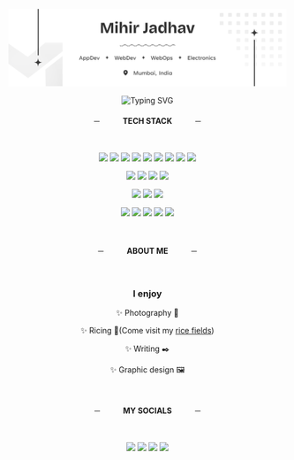 <picture>![header](https://github.com/MihirGrand/MihirGrand/blob/main/icons/Mihir_Header.png)</picture>

<p align="center">
  <picture><img src="https://readme-typing-svg.demolab.com?font=Fira+Code&duration=2000&pause=5000&color=F7F7F7&center=true&vCenter=true&width=700&lines=I+write+code+that+confuses+humans+%26+compilers+alike+%F0%9F%98%82" alt="Typing SVG" /></picture>
</p>

<h4 align="center">─   TECH STACK   ─</h1>

<br/>

<p align="center">
 <picture><img src="https://img.shields.io/badge/.NET-5C2D91?style=for-the-badge&logo=.net&logoColor=white"/></picture> <picture><img src="https://img.shields.io/badge/Flutter-%2302569B.svg?style=for-the-badge&logo=Flutter&logoColor=white"/></picture> <picture><img src="https://img.shields.io/badge/js-%23323330.svg?style=for-the-badge&logo=javascript&logoColor=%23F7DF1E"/></picture> <picture><img src="https://img.shields.io/badge/node.js-6DA55F?style=for-the-badge&logo=node.js&logoColor=white"/></picture> <picture><img src="https://img.shields.io/badge/mysql-4479A1.svg?style=for-the-badge&logo=mysql&logoColor=white"/></picture> <picture><img src="https://img.shields.io/badge/Mongo-%234ea94b.svg?style=for-the-badge&logo=mongodb&logoColor=white"/></picture> <picture><img src="https://img.shields.io/badge/redis-%23DD0031.svg?style=for-the-badge&logo=redis&logoColor=white"/></picture> <picture><img src="https://img.shields.io/badge/react_native-%2320232a.svg?style=for-the-badge&logo=react&logoColor=%2361DAFB"/></picture> <picture><img src="https://img.shields.io/badge/tailwindcss-%2338B2AC.svg?style=for-the-badge&logo=tailwind-css&logoColor=white"/></picture>
</p>

<p align="center">
 <picture><img src="https://img.shields.io/badge/Visual%20Studio-5C2D91.svg?style=for-the-badge&logo=visual-studio&logoColor=white"/></picture> <picture><img src="https://img.shields.io/badge/Visual%20Studio%20Code-0078d7.svg?style=for-the-badge&logo=visual-studio-code&logoColor=white"/></picture> <picture><img src="https://img.shields.io/badge/Replit-DD1200?style=for-the-badge&logo=Replit&logoColor=white"/></picture> <picture><img src="https://img.shields.io/badge/CPanel-FF6C2C?style=for-the-badge&logo=cpanel&logoColor=white"/></picture>
</p>

<p align="center">
 <picture><img src="https://img.shields.io/badge/-Arduino-00979D?style=for-the-badge&logo=Arduino&logoColor=white"/></picture> <picture><img src="https://img.shields.io/badge/-RaspberryPi-C51A4A?style=for-the-badge&logo=Raspberry-Pi"/></picture> <picture><img src="https://img.shields.io/badge/-STM32-03234B?style=for-the-badge&logo=stmicroelectronics"/></picture>
</p>

<p align="center">
 <picture><img src="https://img.shields.io/badge/Windows%2011-%230079d5.svg?style=for-the-badge&logo=Windows%2011&logoColor=white"/></picture> <picture><img src="https://img.shields.io/badge/Fedora-294172?style=for-the-badge&logo=fedora&logoColor=white"/></picture> <picture><img src="https://img.shields.io/badge/Manjaro-35BF5C?style=for-the-badge&logo=Manjaro&logoColor=white"/></picture> <picture><img src="https://img.shields.io/badge/EndeavourOS-7F7FFF?logo=endeavouros&logoColor=fff&style=for-the-badge"/></picture> <picture><img src="https://img.shields.io/badge/Rainmeter-19519B?style=for-the-badge&logo=rainmeter"/></picture>
</p>

</br>

<h4 align="center">─   ABOUT ME   ─</h1>

</br>

<p align="center">
  <h3 align="center">I enjoy</h3>
  <p align="center">✨ Photography 📸</p>
  <p align="center">✨ Ricing 🌾(Come visit my <a href="https://www.deviantart.com/zopenzop">rice fields</a>)</p>
  <p align="center">✨ Writing ✒️</p>
  <p align="center">✨ Graphic design 🖼️</p>
</p>

</br>

<h4 align="center">─   MY SOCIALS   ─</h1>
</br>
<p align="center">
  <a href="https://medium.com/@mihirgrand"><img src="https://img.shields.io/badge/Medium-FFFFFF?style=for-the-badge&logo=medium&logoColor=12100E"/></a>
  <a href="https://www.deviantart.com/zopenzop"><img src="https://img.shields.io/badge/DeviantArt-05CC47?style=for-the-badge&logo=deviantart&logoColor=white"/></a>
  <a href="https://discordapp.com/users/1084344450953785356"><img src="https://img.shields.io/badge/Discord-%235865F2.svg?style=for-the-badge&logo=discord&logoColor=white"/></a>
  <a href="https://www.reddit.com/user/Zopenzop/"><img src="https://img.shields.io/badge/Reddit-FF4500?style=for-the-badge&logo=reddit&logoColor=white"/></a>
</p>
